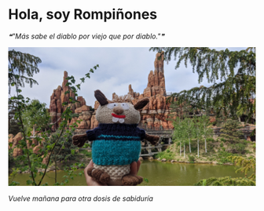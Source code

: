 # Hola, soy Rompiñones

<!--STARTS_HERE_QUOTE_README-->
<i>❝"Más sabe el diablo por viejo que  por diablo."❞</i>
<!--ENDS_HERE_QUOTE_README-->

<!--START_SECTION:update_image-->
![alt text](https://raw.githubusercontent.com/focaalvarez/rompinones/main/.github/images/IMG_20220428_132122.jpg?raw=true)
<!--END_SECTION:update_image-->

*Vuelve mañana para otra dosis de sabiduría*
